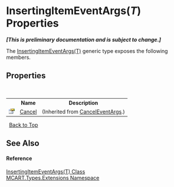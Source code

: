 # InsertingItemEventArgs(*T*) Properties
 _**\[This is preliminary documentation and is subject to change.\]**_

The <a href="7889f617-4c28-a73e-d50a-c2f6f7fefb9f">InsertingItemEventArgs(T)</a> generic type exposes the following members.


## Properties
&nbsp;<table><tr><th></th><th>Name</th><th>Description</th></tr><tr><td>![Public property](media/pubproperty.gif "Public property")</td><td><a href="http://msdn2.microsoft.com/es-es/library/e1bcat2e" target="_blank">Cancel</a></td><td> (Inherited from <a href="http://msdn2.microsoft.com/es-es/library/9ws52wzb" target="_blank">CancelEventArgs</a>.)</td></tr></table>&nbsp;
<a href="#insertingitemeventargs(*t*)-properties">Back to Top</a>

## See Also


#### Reference
<a href="7889f617-4c28-a73e-d50a-c2f6f7fefb9f">InsertingItemEventArgs(T) Class</a><br /><a href="a8e71047-44e0-7000-43f0-67a6f5b9758c">MCART.Types.Extensions Namespace</a><br />